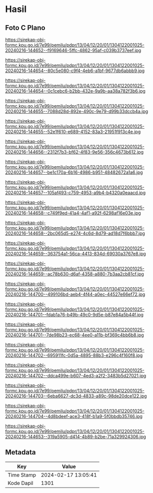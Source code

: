 # Hasil

## Foto C Plano

https://sirekap-obj-formc.kpu.go.id/7e99/pemilu/pdpr/13/04/12/20/01/1304122001025-20240216-144652--f9169646-5ffc-4862-95af-c039b3737eef.jpg

https://sirekap-obj-formc.kpu.go.id/7e99/pemilu/pdpr/13/04/12/20/01/1304122001025-20240216-144654--80c5e080-c9f4-4eb6-a1bf-9677db6abbb9.jpg

https://sirekap-obj-formc.kpu.go.id/7e99/pemilu/pdpr/13/04/12/20/01/1304122001025-20240216-144654--0c1cebc6-b2bb-432e-9a9b-aa38a782f3b6.jpg

https://sirekap-obj-formc.kpu.go.id/7e99/pemilu/pdpr/13/04/12/20/01/1304122001025-20240216-144655--7088d28d-892e-490c-9e79-d99b33dccb4a.jpg

https://sirekap-obj-formc.kpu.go.id/7e99/pemilu/pdpr/13/04/12/20/01/1304122001025-20240216-144655--52e1f610-e689-4152-83a3-21951f913c4e.jpg

https://sirekap-obj-formc.kpu.go.id/7e99/pemilu/pdpr/13/04/12/20/01/1304122001025-20240216-144656--2312f7b3-bf62-4f83-9e56-356c4673b612.jpg

https://sirekap-obj-formc.kpu.go.id/7e99/pemilu/pdpr/13/04/12/20/01/1304122001025-20240216-144657--be1c170a-6b16-4986-b951-48482672a1a6.jpg

https://sirekap-obj-formc.kpu.go.id/7e99/pemilu/pdpr/13/04/12/20/01/1304122001025-20240216-144657--105af493-c759-4953-a9b4-b4320a0eaacd.jpg

https://sirekap-obj-formc.kpu.go.id/7e99/pemilu/pdpr/13/04/12/20/01/1304122001025-20240216-144658--c749f9ed-41a4-4af1-a92f-6298af16e03e.jpg

https://sirekap-obj-formc.kpu.go.id/7e99/pemilu/pdpr/13/04/12/20/01/1304122001025-20240216-144658--2bc065d5-e274-4c6d-8d79-ad18d7f6bbb7.jpg

https://sirekap-obj-formc.kpu.go.id/7e99/pemilu/pdpr/13/04/12/20/01/1304122001025-20240216-144659--363754a1-56ca-4413-834d-69030a3767e8.jpg

https://sirekap-obj-formc.kpu.go.id/7e99/pemilu/pdpr/13/04/12/20/01/1304122001025-20240216-144659--ac78b630-d6af-4358-a880-7b3aa2cb81cf.jpg

https://sirekap-obj-formc.kpu.go.id/7e99/pemilu/pdpr/13/04/12/20/01/1304122001025-20240216-144700--499106bd-aeb4-4f44-a0ec-44527e66ef72.jpg

https://sirekap-obj-formc.kpu.go.id/7e99/pemilu/pdpr/13/04/12/20/01/1304122001025-20240216-144701--fdab1a76-b49b-49c0-9d5e-b87e84a5b44f.jpg

https://sirekap-obj-formc.kpu.go.id/7e99/pemilu/pdpr/13/04/12/20/01/1304122001025-20240216-144701--7de98b23-ec68-4ee0-a11b-bf369c4bb6b8.jpg

https://sirekap-obj-formc.kpu.go.id/7e99/pemilu/pdpr/13/04/12/20/01/1304122001025-20240216-144702--695911fc-0d5a-4895-88b3-e296c4f160f8.jpg

https://sirekap-obj-formc.kpu.go.id/7e99/pemilu/pdpr/13/04/12/20/01/1304122001025-20240216-144702--ddca499e-b607-4ed3-a2f2-3483b5d27021.jpg

https://sirekap-obj-formc.kpu.go.id/7e99/pemilu/pdpr/13/04/12/20/01/1304122001025-20240216-144703--6eba6627-dc3d-4833-a89c-98de20dce122.jpg

https://sirekap-obj-formc.kpu.go.id/7e99/pemilu/pdpr/13/04/12/20/01/1304122001025-20240216-144704--4d8bdeef-ace3-418f-b1a9-5f0bbdb35746.jpg

https://sirekap-obj-formc.kpu.go.id/7e99/pemilu/pdpr/13/04/12/20/01/1304122001025-20240216-144653--319a5905-d414-4b89-b2be-71a329924306.jpg


## Metadata

| Key        | Value               |
| ---------- | ------------------- |
| Time Stamp | 2024-02-17 13:05:41 |
| Kode Dapil | 1301                |



